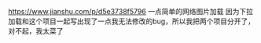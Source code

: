 https://www.jianshu.com/p/d5e3738f5796
一点简单的网络图片加载
因为下拉加载和这个项目一起写出现了一点我无法修改的bug，所以我把两个项目分开了，对不起，我太菜了
